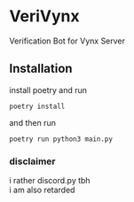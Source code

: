 # VeriVynx
Verification Bot for Vynx Server
## Installation
install poetry and run
```
poetry install
```
and then run
```
poetry run python3 main.py
```
### disclaimer
i rather discord.py tbh<br>
i am also retarded<br>
